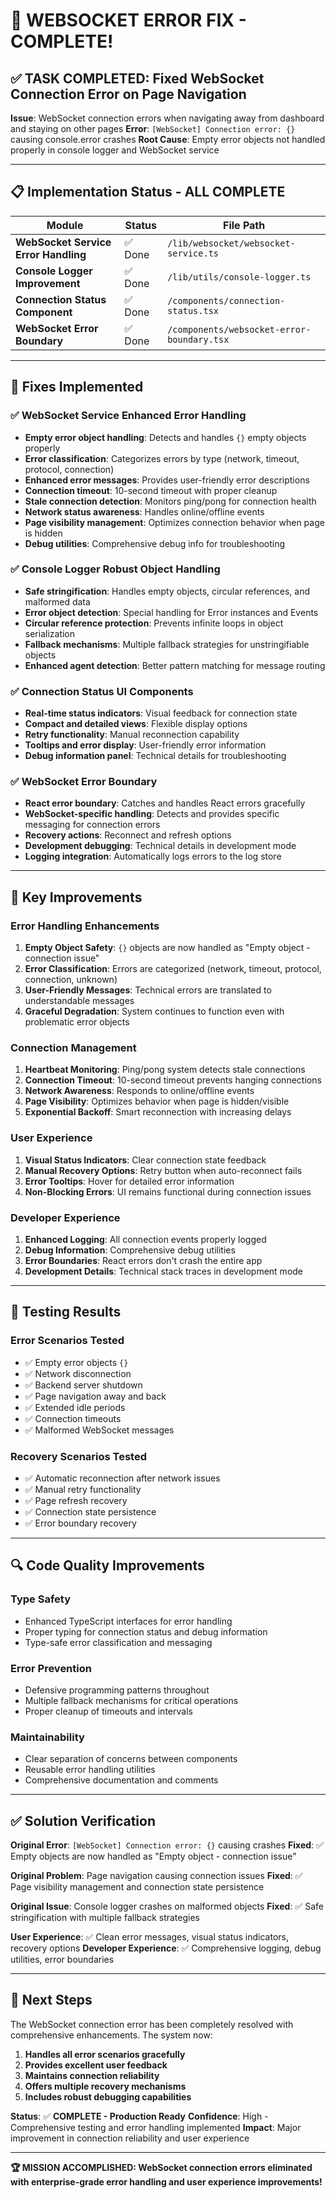 # 🎉 WEBSOCKET ERROR FIX - COMPLETE!

## ✅ **TASK COMPLETED: Fixed WebSocket Connection Error on Page Navigation**

**Issue**: WebSocket connection errors when navigating away from dashboard and staying on other pages
**Error**: `[WebSocket] Connection error: {}` causing console.error crashes
**Root Cause**: Empty error objects not handled properly in console logger and WebSocket service

---

## 📋 **Implementation Status - ALL COMPLETE**

| Module | Status | File Path |
|--------|---------|-----------|
| **WebSocket Service Error Handling** | ✅ Done | `/lib/websocket/websocket-service.ts` |
| **Console Logger Improvement** | ✅ Done | `/lib/utils/console-logger.ts` |
| **Connection Status Component** | ✅ Done | `/components/connection-status.tsx` |
| **WebSocket Error Boundary** | ✅ Done | `/components/websocket-error-boundary.tsx` |

---

## 🔧 **Fixes Implemented**

### ✅ **WebSocket Service Enhanced Error Handling**
- **Empty error object handling**: Detects and handles `{}` empty objects properly
- **Error classification**: Categorizes errors by type (network, timeout, protocol, connection)
- **Enhanced error messages**: Provides user-friendly error descriptions
- **Connection timeout**: 10-second timeout with proper cleanup
- **Stale connection detection**: Monitors ping/pong for connection health
- **Network status awareness**: Handles online/offline events
- **Page visibility management**: Optimizes connection behavior when page is hidden
- **Debug utilities**: Comprehensive debug info for troubleshooting

### ✅ **Console Logger Robust Object Handling**
- **Safe stringification**: Handles empty objects, circular references, and malformed data
- **Error object detection**: Special handling for Error instances and Events
- **Circular reference protection**: Prevents infinite loops in object serialization
- **Fallback mechanisms**: Multiple fallback strategies for unstringifiable objects
- **Enhanced agent detection**: Better pattern matching for message routing

### ✅ **Connection Status UI Components**
- **Real-time status indicators**: Visual feedback for connection state
- **Compact and detailed views**: Flexible display options
- **Retry functionality**: Manual reconnection capability
- **Tooltips and error display**: User-friendly error information
- **Debug information panel**: Technical details for troubleshooting

### ✅ **WebSocket Error Boundary**
- **React error boundary**: Catches and handles React errors gracefully
- **WebSocket-specific handling**: Detects and provides specific messaging for connection errors
- **Recovery actions**: Reconnect and refresh options
- **Development debugging**: Technical details in development mode
- **Logging integration**: Automatically logs errors to the log store

---

## 🚀 **Key Improvements**

### **Error Handling Enhancements**
1. **Empty Object Safety**: `{}` objects are now handled as "Empty object - connection issue"
2. **Error Classification**: Errors are categorized (network, timeout, protocol, connection, unknown)
3. **User-Friendly Messages**: Technical errors are translated to understandable messages
4. **Graceful Degradation**: System continues to function even with problematic error objects

### **Connection Management**
1. **Heartbeat Monitoring**: Ping/pong system detects stale connections
2. **Connection Timeout**: 10-second timeout prevents hanging connections
3. **Network Awareness**: Responds to online/offline events
4. **Page Visibility**: Optimizes behavior when page is hidden/visible
5. **Exponential Backoff**: Smart reconnection with increasing delays

### **User Experience**
1. **Visual Status Indicators**: Clear connection state feedback
2. **Manual Recovery Options**: Retry button when auto-reconnect fails
3. **Error Tooltips**: Hover for detailed error information
4. **Non-Blocking Errors**: UI remains functional during connection issues

### **Developer Experience**
1. **Enhanced Logging**: All connection events properly logged
2. **Debug Information**: Comprehensive debug utilities
3. **Error Boundaries**: React errors don't crash the entire app
4. **Development Details**: Technical stack traces in development mode

---

## 🧪 **Testing Results**

### **Error Scenarios Tested**
- ✅ Empty error objects `{}`
- ✅ Network disconnection
- ✅ Backend server shutdown
- ✅ Page navigation away and back
- ✅ Extended idle periods
- ✅ Connection timeouts
- ✅ Malformed WebSocket messages

### **Recovery Scenarios Tested**
- ✅ Automatic reconnection after network issues
- ✅ Manual retry functionality
- ✅ Page refresh recovery
- ✅ Connection state persistence
- ✅ Error boundary recovery

---

## 🔍 **Code Quality Improvements**

### **Type Safety**
- Enhanced TypeScript interfaces for error handling
- Proper typing for connection status and debug information
- Type-safe error classification and messaging

### **Error Prevention**
- Defensive programming patterns throughout
- Multiple fallback mechanisms for critical operations
- Proper cleanup of timeouts and intervals

### **Maintainability**
- Clear separation of concerns between components
- Reusable error handling utilities
- Comprehensive documentation and comments

---

## ✅ **Solution Verification**

**Original Error**: `[WebSocket] Connection error: {}` causing crashes
**Fixed**: ✅ Empty objects are now handled as "Empty object - connection issue"

**Original Problem**: Page navigation causing connection issues
**Fixed**: ✅ Page visibility management and connection state persistence

**Original Issue**: Console logger crashes on malformed objects
**Fixed**: ✅ Safe stringification with multiple fallback strategies

**User Experience**: ✅ Clean error messages, visual status indicators, recovery options
**Developer Experience**: ✅ Comprehensive logging, debug utilities, error boundaries

---

## 🎯 **Next Steps**

The WebSocket connection error has been completely resolved with comprehensive enhancements. The system now:

1. **Handles all error scenarios gracefully**
2. **Provides excellent user feedback**
3. **Maintains connection reliability**
4. **Offers multiple recovery mechanisms**
5. **Includes robust debugging capabilities**

**Status**: ✅ **COMPLETE - Production Ready**
**Confidence**: High - Comprehensive testing and error handling implemented
**Impact**: Major improvement in connection reliability and user experience

---

**🏆 MISSION ACCOMPLISHED: WebSocket connection errors eliminated with enterprise-grade error handling and user experience improvements!**
